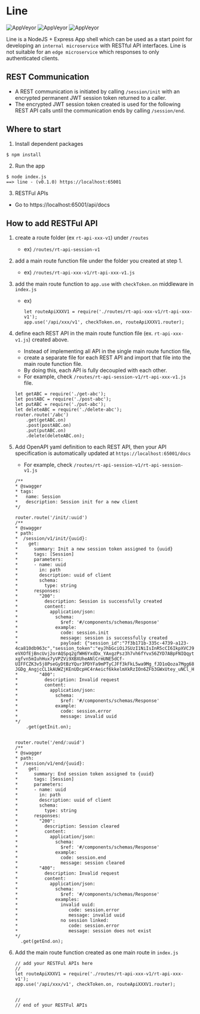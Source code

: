 # Line


![AppVeyor](https://img.shields.io/github/package-json/v/gam4it/line) ![AppVeyor](https://img.shields.io/appveyor/build/gam4it/line) ![AppVeyor](https://img.shields.io/github/issues/gam4it/line)

Line is a NodeJS + Express App shell which can be used as a start point for developing an `internal microservice` with RESTful API interfaces. Line is not suitable for an `edge microservice` which responses to only authenticated clients.   


## REST Communication

- A REST communication is initiated by calling `/session/init` with an encrypted permanent JWT session token returned to a caller.
- The encrypted JWT session token created is used for the following REST API calls until the communication ends by calling `/session/end`.



## Where to start


1. Install dependent packages
```
$ npm install
```

2. Run the app
```
$ node index.js
==> line - (v0.1.0) https://localhost:65001
```

3. RESTFul APIs
- Go to https://localhost:65001/api/docs


## How to add RESTFul API

 1. create a route folder (ex `rt-api-xxx-v1`) under `/routes`
    - ex) `/routes/rt-api-session-v1`
 2. add a main route function file under the folder you created at step 1.
    - ex) `/routes/rt-api-xxx-v1/rt-api-xxx-v1.js`
 3. add the main route function to `app.use` with `checkToken.on` middleware in `index.js`
    - ex) 
        ```
        let routeApiXXXV1 = require('./routes/rt-api-xxx-v1/rt-api-xxx-v1');
        app.use('/api/xxx/v1', checkToken.on, routeApiXXXV1.router);
        ```
 4. define each REST API in the main route function file (ex. `rt-api-xxx-v1.js`) created above. 
    - Instead of implementing all API in the single main route function file,
    - create a separate file for each REST API and import that file into the main route function file.
    - By doing this, each API is fully decoupled with each other.
    - For example, check `/routes/rt-api-session-v1/rt-api-xxx-v1.js` file.
    ```
    let getABC = require('./get-abc');
    let postABC = require('./post-abc');
    let putABC = require('./put-abc');
    let deleteABC = require('./delete-abc');
    router.route('/abc')
        .get(getABC.on)
        .post(postABC.on)
        .put(putABC.on)
        .delete(deleteABC.on);
    ```
 5. Add OpenAPI yaml definition to each REST API, then your API specification is automatically updated at `https://localhost:65001/docs`
    - For example, check `/routes/rt-api-session-v1/rt-api-session-v1.js`
    ```
    /**
    * @swagger
    * tags:
    *   name: Session
    *   description: Session init for a new client
    */

    router.route('/init/:uuid')
    /**
    * @swagger
    * path:
    *  /session/v1/init/{uuid}:
    *    get:
    *      summary: Init a new session token assigned to {uuid}
    *      tags: [Session]
    *      parameters:
    *      - name: uuid
    *        in: path
    *        description: uuid of client
    *        schema:
    *          type: string
    *      responses:
    *        "200":
    *          description: Session is successfully created
    *          content:
    *            application/json:
    *              schema:
    *                $ref: '#/components/schemas/Response'
    *              example:
    *                code: session.init
    *                message: session is successfully created
    *                payload: {"session_id":"7f3b171b-335c-4739-a123-4ca810db963c","session_token":"eyJhbGciOiJSUzI1NiIsInR5cCI6IkpXVCJ9.eyJzZXNzaW9uX2lkIjoiN2YzYjE3MWItMzM1Yy00NzM5LWExMjMtNGNhODEwZGI5NjNjIiwiY2xpZW50X3V1aWQiOiJiOTZhYjVlNi1mMWU4LTQ2NTMtYWIwOC00ZGQ4MmVhNjU3NzEiLCJpYXQiOjE1ODQxNDg2MzR9.L0SbNuIRb75bnmoxj-eVXOfEjBncUvj2orAQSpq2gfWH6YxdDx_YAxgzPsz3h7vh6fYvx56ZYD7ABpFNIQqytNW_woR614fvgSEhRgBdVwsJYKD1JEeQg-xgfvn5mIuhHux7yVPZVi9XBXUheANlCrmUNE5dCf-UIFFCZK3v5j8PseGyDtBzYQur3PDYFa9mPTyCJFf3kFkL5wa9Mg_fJD1oQoza7Mgg688_q7k3JJWJ0U51NUn0WO9E0wzeJcne2wia2UZeza0D-JGDg_AngjcCL1kAUWZjKEnUDcpHC4rAeicf6kkelmXkRzIOn6ZFb3GWxUtey_uNCl_H7wt40g"}
    *        "400":
    *          description: Invalid request
    *          content:
    *            application/json:
    *              schema:
    *                $ref: '#/components/schemas/Response'
    *              example:
    *                code: session.error
    *                message: invalid uuid
    */
        .get(getInit.on);

    
    router.route('/end/:uuid') 
    /**
    * @swagger
    * path:
    *  /session/v1/end/{uuid}:
    *    get:
    *      summary: End session token assigned to {uuid}
    *      tags: [Session]
    *      parameters:
    *      - name: uuid
    *        in: path
    *        description: uuid of client
    *        schema:
    *          type: string
    *      responses:
    *        "200":
    *          description: Session cleared
    *          content:
    *            application/json:
    *              schema:
    *                $ref: '#/components/schemas/Response'
    *              example:
    *                code: session.end
    *                message: session cleared
    *        "400":
    *          description: Invalid request
    *          content:
    *            application/json:
    *              schema:
    *                $ref: '#/components/schemas/Response'
    *              examples:
    *                invalid uuid:
    *                   code: session.error
    *                   message: invalid uuid
    *                no session linked:
    *                   code: session.error
    *                   message: session does not exist
    */
      .get(getEnd.on);
    ```
 6. Add the main route function created as one main route in `index.js`
 
    ```
    // add your RESTFul APIs here
    //
    let routeApiXXXV1 = require('./routes/rt-api-xxx-v1/rt-api-xxx-v1');
    app.use('/api/xxx/v1', checkToken.on, routeApiXXXV1.router);


    //
    // end of your RESTFul APIs
    ```




